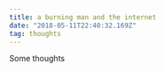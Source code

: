 ```yaml
---
title: a burning man and the internet
date: "2018-05-11T22:40:32.169Z"
tag: thoughts
---
```


Some thoughts
